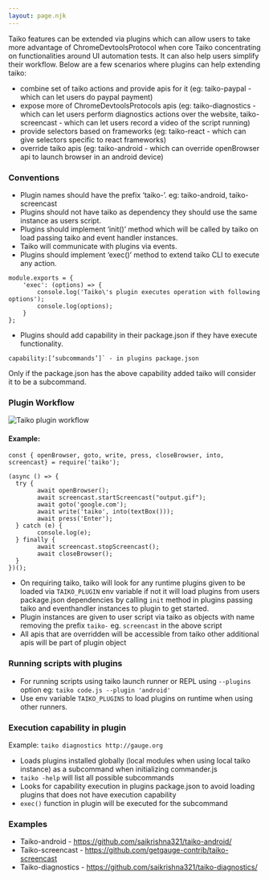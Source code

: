 ```yaml
---
layout: page.njk
---
```


Taiko features can be extended via plugins which can allow users to take more advantage of ChromeDevtoolsProtocol 
when core Taiko concentrating on functionalities around UI automation tests. It can also help users simplify their workflow.
Below are a few scenarios where plugins can help extending taiko:

- combine set of taiko actions and provide apis for it (eg: taiko-paypal - which can let users do paypal payment)
- expose more of ChromeDevtoolsProtocols apis (eg: taiko-diagnostics - which can let users perform diagnostics actions 
over the website, taiko-screencast - which can let users record a video of the script running)
- provide selectors based on frameworks (eg: taiko-react - which can give selectors specific to react frameworks)
- override taiko apis (eg: taiko-android - which can override openBrowser api to launch browser in an android device)

### Conventions

- Plugin names should have the prefix ‘taiko-’. eg: taiko-android, taiko-screencast
- Plugins should not have taiko as dependency they should use the same instance as users script.
- Plugins should implement ‘init()’ method which will be called by taiko on load passing taiko and event handler instances.
- Taiko will communicate with plugins via events.
- Plugins should implement ‘exec()’ method to extend taiko CLI to execute any action. 
```
module.exports = {
    'exec': (options) => {
        console.log('Taiko\'s plugin executes operation with following options');
        console.log(options);
    }
};
```
- Plugins should add capability in their package.json if they have execute functionality.
 ```
capability:[‘subcommands’]` - in plugins package.json 
```
Only if the package.json has the above capability added taiko will consider it to be a subcommand. 

### Plugin Workflow

![Taiko plugin workflow](https://user-images.githubusercontent.com/6358540/59250814-ebe81b80-8c45-11e9-80ab-6ab17df24aa5.png)

#### Example:
```
const { openBrowser, goto, write, press, closeBrowser, into, screencast} = require('taiko');

(async () => {
  try {
        await openBrowser();
        await screencast.startScreencast("output.gif");
        await goto('google.com');
        await write('taiko', into(textBox()));
        await press('Enter');
  } catch (e) {
        console.log(e);
  } finally {
        await screencast.stopScreencast();
        await closeBrowser();
  }
})();
```

- On requiring taiko, taiko will look for any runtime plugins given to be loaded via `TAIKO_PLUGIN` env variable if 
not it will load plugins from users package.json dependencies by calling `init` method in plugins passing taiko and 
eventhandler instances to plugin to get started.
- Plugin instances are given to user script via taiko as objects with name removing the prefix `taiko-` eg. `screencast` in the above script
- All apis that are overridden will be accessible from taiko other additional apis will be part of plugin object

### Running scripts with plugins

- For running scripts using taiko launch runner or REPL using `--plugins` option 
eg: `taiko code.js --plugin 'android'`
- Use env variable `TAIKO_PLUGINS` to load plugins on runtime when using other runners.


### Execution capability in plugin
Example: `taiko diagnostics http://gauge.org`
- Loads plugins installed globally (local modules when using local taiko instance) as a subcommand when initializing commander.js
- `taiko -help` will list all possible subcommands
- Looks for capability execution in plugins package.json to avoid loading plugins that does not have execution capability
- `exec()` function in plugin will be executed for the subcommand

### Examples
- Taiko-android       - https://github.com/saikrishna321/taiko-android/
- Taiko-screencast  - https://github.com/getgauge-contrib/taiko-screencast
- Taiko-diagnostics - https://github.com/saikrishna321/taiko-diagnostics/
